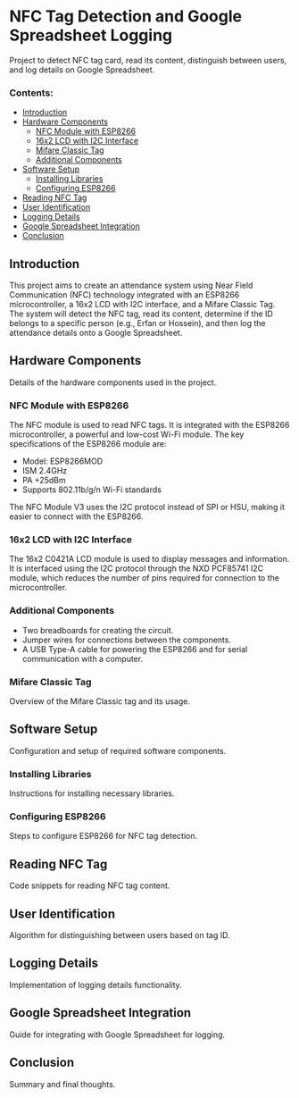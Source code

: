 # NFC Tag Detection and Google Spreadsheet Logging

Project to detect NFC tag card, read its content, distinguish between users, and log details on Google Spreadsheet.

### Contents:

* [Introduction](#Introduction)
* [Hardware Components](#Hardware-Components)
  * [NFC Module with ESP8266](#NFC-Module-with-ESP8266)
  * [16x2 LCD with I2C Interface](#16x2-LCD-with-I2C-Interface)
  * [Mifare Classic Tag](#Mifare-Classic-Tag)
  * [Additional Components](#Additional-Components)
* [Software Setup](#Software-Setup)
  * [Installing Libraries](#Installing-Libraries)
  * [Configuring ESP8266](#Configuring-ESP8266)
* [Reading NFC Tag](#Reading-NFC-Tag)
* [User Identification](#User-Identification)
* [Logging Details](#Logging-Details)
* [Google Spreadsheet Integration](#Google-Spreadsheet-Integration)
* [Conclusion](#Conclusion)

## Introduction

This project aims to create an attendance system using Near Field Communication (NFC) technology integrated with an ESP8266 microcontroller, a 16x2 LCD with I2C interface, and a Mifare Classic Tag. The system will detect the NFC tag, read its content, determine if the ID belongs to a specific person (e.g., Erfan or Hossein), and then log the attendance details onto a Google Spreadsheet.

## Hardware Components

Details of the hardware components used in the project.

### NFC Module with ESP8266

The NFC module is used to read NFC tags. It is integrated with the ESP8266 microcontroller, a powerful and low-cost Wi-Fi module. The key specifications of the ESP8266 module are:
- Model: ESP8266MOD
- ISM 2.4GHz
- PA +25dBm
- Supports 802.11b/g/n Wi-Fi standards

The NFC Module V3 uses the I2C protocol instead of SPI or HSU, making it easier to connect with the ESP8266.

### 16x2 LCD with I2C Interface

The 16x2 C0421A LCD module is used to display messages and information. It is interfaced using the I2C protocol through the NXD PCF85741 I2C module, which reduces the number of pins required for connection to the microcontroller.

### Additional Components

- Two breadboards for creating the circuit.
- Jumper wires for connections between the components.
- A USB Type-A cable for powering the ESP8266 and for serial communication with a computer.

### Mifare Classic Tag

Overview of the Mifare Classic tag and its usage.

## Software Setup

Configuration and setup of required software components.

### Installing Libraries

Instructions for installing necessary libraries.

### Configuring ESP8266

Steps to configure ESP8266 for NFC tag detection.

## Reading NFC Tag

Code snippets for reading NFC tag content.

## User Identification

Algorithm for distinguishing between users based on tag ID.

## Logging Details

Implementation of logging details functionality.

## Google Spreadsheet Integration

Guide for integrating with Google Spreadsheet for logging.

## Conclusion

Summary and final thoughts.
